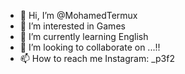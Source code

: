 - 👋 Hi, I’m @MohamedTermux
- 👀 I’m interested in Games
- 🌱 I’m currently learning English
- 💞️ I’m looking to collaborate on ...!!
- 📫 How to reach me Instagram: _p3f2

<!---
MohamedTermux/MohamedTermux is a ✨ special ✨ repository because its `README.md` (this file) appears on your GitHub profile.
You can click the Preview link to take a look at your changes.
--->
